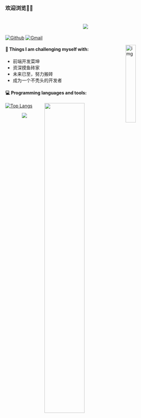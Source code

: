 
### 欢迎浏览👏🏻
<h1 align="center"> <a href="https://sunguoqi.com/"> <img src="https://readme-typing-svg.herokuapp.com/?lines=console.log(%22Hello%2C%20World!%22);道阻且长，行则将至&center=true&size=22"> </a></h1> 

[![Github](https://img.shields.io/badge/-Github-000?style=flat&logo=Github&logoColor=white)](https://github.com/yeCodings)
[![Gmail](https://img.shields.io/badge/-Gmail-c14438?style=flat&logo=Gmail&logoColor=white)](mailto:yecoding@163.com)


<img align="right" alt="img" src="https://static.oschina.net/uploads/img/201506/29163716_QJtH.gif" width="25%" height="25%" />



#### :muscle: Things I am challenging myself with:
- 前端开发菜坤
- 资深摸鱼砖家
- 未来已至，努力搬砖
- 成为一个不秃头的开发者

#### :computer: Programming languages and tools: 
<p>
	<img width="50%" align="right" src="https://github-readme-stats.vercel.app/api?username=yeCodings&theme=transparent&show_icons=trueline_height=21&text_color=000&icon_color=000&bg_color=0,ea6161,ffc64d,fffc4d,52fa5a&theme=graywhite" />
  
  [![Top Langs](https://github-readme-stats.vercel.app/api/top-langs/?username=yeCodings&layout=compact)](https://github.com/yeCodings)

</p>


<div align="center"> <img src="https://github-readme-streak-stats.herokuapp.com/?user=yeCodings" /> </div>
